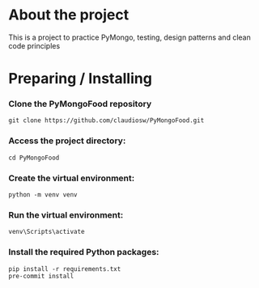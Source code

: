 # About the project
This is a project to practice PyMongo, testing, design patterns and clean code principles
# Preparing / Installing

### Clone the PyMongoFood repository
```
git clone https://github.com/claudiosw/PyMongoFood.git
```

### Access the project directory:
```
cd PyMongoFood
```

### Create the virtual environment:
```
python -m venv venv

```

### Run the virtual environment:
```
venv\Scripts\activate

```

### Install the required Python packages:
```
pip install -r requirements.txt
pre-commit install
```
